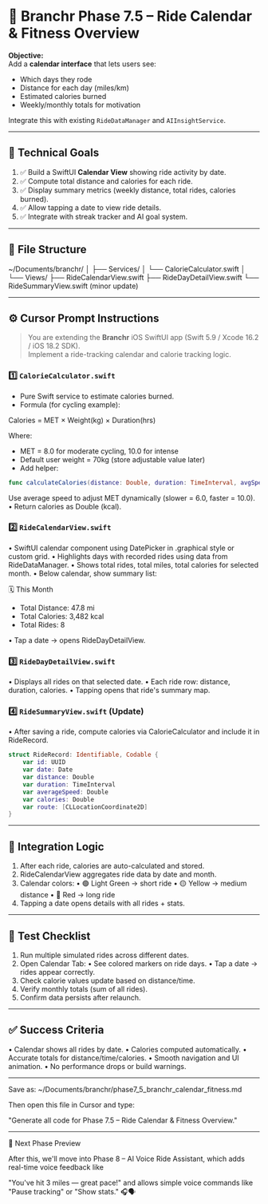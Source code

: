 # 📅 Branchr Phase 7.5 – Ride Calendar & Fitness Overview

**Objective:**  
Add a **calendar interface** that lets users see:
- Which days they rode  
- Distance for each day (miles/km)  
- Estimated calories burned  
- Weekly/monthly totals for motivation  

Integrate this with existing `RideDataManager` and `AIInsightService`.

---

## 🧠 Technical Goals
1. ✅ Build a SwiftUI **Calendar View** showing ride activity by date.  
2. ✅ Compute total distance and calories for each ride.  
3. ✅ Display summary metrics (weekly distance, total rides, calories burned).  
4. ✅ Allow tapping a date to view ride details.  
5. ✅ Integrate with streak tracker and AI goal system.  

---

## 📂 File Structure

~/Documents/branchr/
│
├── Services/
│   └── CalorieCalculator.swift
│
└── Views/
├── RideCalendarView.swift
├── RideDayDetailView.swift
└── RideSummaryView.swift (minor update)

---

## ⚙️ Cursor Prompt Instructions

> You are extending the **Branchr** iOS SwiftUI app (Swift 5.9 / Xcode 16.2 / iOS 18.2 SDK).  
> Implement a ride-tracking calendar and calorie tracking logic.

### 1️⃣ `CalorieCalculator.swift`
- Pure Swift service to estimate calories burned.  
- Formula (for cycling example):  

Calories = MET × Weight(kg) × Duration(hrs)

Where:
- MET = 8.0 for moderate cycling, 10.0 for intense  
- Default user weight = 70kg (store adjustable value later)
- Add helper:
```swift
func calculateCalories(distance: Double, duration: TimeInterval, avgSpeed: Double) -> Double
```

Use average speed to adjust MET dynamically (slower = 6.0, faster = 10.0).
• Return calories as Double (kcal).

### 2️⃣ `RideCalendarView.swift`
• SwiftUI calendar component using DatePicker in .graphical style or custom grid.
• Highlights days with recorded rides using data from RideDataManager.
• Shows total rides, total miles, total calories for selected month.
• Below calendar, show summary list:

🗓 This Month
- Total Distance: 47.8 mi
- Total Calories: 3,482 kcal
- Total Rides: 8

• Tap a date → opens RideDayDetailView.

### 3️⃣ `RideDayDetailView.swift`
• Displays all rides on that selected date.
• Each ride row: distance, duration, calories.
• Tapping opens that ride's summary map.

### 4️⃣ `RideSummaryView.swift` (Update)
• After saving a ride, compute calories via CalorieCalculator and include it in RideRecord.

```swift
struct RideRecord: Identifiable, Codable {
    var id: UUID
    var date: Date
    var distance: Double
    var duration: TimeInterval
    var averageSpeed: Double
    var calories: Double
    var route: [CLLocationCoordinate2D]
}
```

---

## 🧩 Integration Logic
1. After each ride, calories are auto-calculated and stored.
2. RideCalendarView aggregates ride data by date and month.
3. Calendar colors:
   • 🟢 Light Green → short ride
   • 🟡 Yellow → medium distance
   • 🔴 Red → long ride
4. Tapping a date opens details with all rides + stats.

---

## 🧪 Test Checklist
1. Run multiple simulated rides across different dates.
2. Open Calendar Tab:
   • See colored markers on ride days.
   • Tap a date → rides appear correctly.
3. Check calorie values update based on distance/time.
4. Verify monthly totals (sum of all rides).
5. Confirm data persists after relaunch.

---

## ✅ Success Criteria
• Calendar shows all rides by date.
• Calories computed automatically.
• Accurate totals for distance/time/calories.
• Smooth navigation and UI animation.
• No performance drops or build warnings.

---

Save as:
~/Documents/branchr/phase7_5_branchr_calendar_fitness.md

Then open this file in Cursor and type:

"Generate all code for Phase 7.5 – Ride Calendar & Fitness Overview."

---

🏁 Next Phase Preview

After this, we'll move into Phase 8 – AI Voice Ride Assistant,
which adds real-time voice feedback like

"You've hit 3 miles — great pace!"
and allows simple voice commands like
"Pause tracking" or "Show stats." 🎧🗣️
